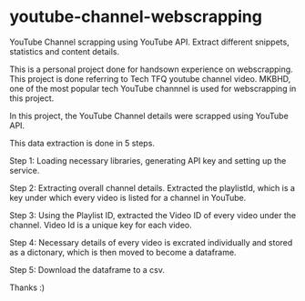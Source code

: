 # youtube-channel-webscrapping
YouTube Channel scrapping using YouTube API. Extract different snippets, statistics and content details.

This is a personal project done for handsown experience on webscrapping.
This project is done referring to Tech TFQ youtube channel video.
MKBHD, one of the most popular tech YouTube channnel is used for webscrapping in this project. 

In this project, the YouTube Channel details were scrapped using YouTube API.

This data extraction is done in 5 steps.

Step 1: Loading necessary libraries, generating API key and setting up the service.

Step 2: Extracting overall channel details. Extracted the playlistId, which is a key under which every video is listed for a channel in YouTube.

Step 3: Using the Playlist ID, extracted the Video ID of every video under the channel. Video Id is a unique key for each video. 

Step 4: Necessary details of every video is excrated individually and stored as a dictonary, which is then moved to become a dataframe.

Step 5: Download the dataframe to a csv. 

Thanks :)
